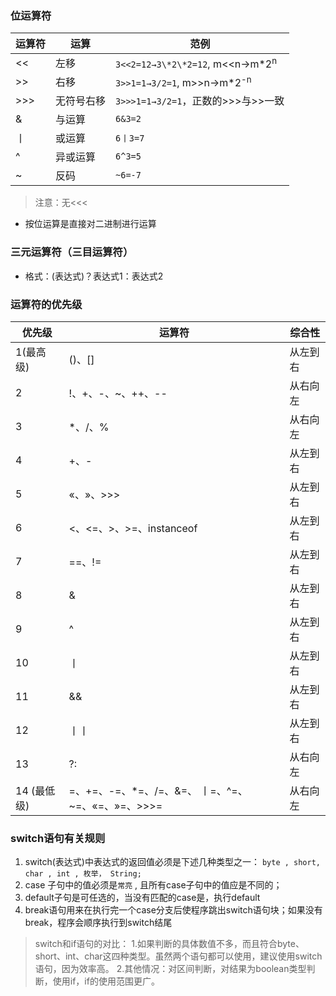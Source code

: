 ### 位运算符

| 运算符 | 运算       | 范例                                        |
|--------|------------|---------------------------------------------|
| <<     | 左移       | `3<<2=12→3\*2\*2=12`, m<<n→m\*2<sup>n</sup> |
| >>     | 右移       | `3>>1=1→3/2=1`, m>>n→m\*2<sup>-n</sup>      |
| >>>    | 无符号右移 | `3>>>1=1→3/2=1`，正数的>>>与>>一致          |
| &      | 与运算     | `6&3=2`                                     |
| 丨     | 或运算     | `6丨3=7`                                    |
| ^      | 异或运算   | `6^3=5`                                     |
| ~      | 反码       | `~6=-7`                                     |

> 注意：无<<<
* 按位运算是直接对二进制进行运算

### 三元运算符（三目运算符）

* 格式：(表达式)？表达式1：表达式2

### 运算符的优先级

| 优先级         | 运算符                                             | 综合性   |
|----------------|----------------------------------------------------|----------|
| 1(最高级)      | ()、[]                                             | 从左到右 |
| 2              | !、+、-、~、++、--                                 | 从右向左 |
| 3              | *、/、%                                            | 从右向左 |
| 4              | +、-                                               | 从左到右 |
| 5              | «、»、>>>                                          | 从左到右 |
| 6              | <、<=、>、>=、instanceof                           | 从左到右 |
| 7              | ==、!=                                             | 从左到右 |
| 8              | &                                                  | 从左到右 |
| 9              | ^                                                  | 从左到右 |
| 10             | 丨                                                 | 从左到右 |
| 11             | &&                                                 | 从左到右 |
| 12             | 丨丨                                               | 从左到右 |
| 13             | ?:                                                 | 从右向左 |
| 14    (最低级) | =、+=、-=、*=、/=、&=、  丨=、^=、~=、«=、»=、>>>= | 从右向左 |

### switch语句有关规则

1. switch(表达式)中表达式的返回值必须是下述几种类型之一： `byte , short, char , int , 枚举， String;` 
2. case 子句中的值必须是`常亮` , 且所有case子句中的值应是不同的；
3. default子句是可任选的，当没有匹配的case是，执行default
4. break语句用来在执行完一个case分支后使程序跳出switch语句块；如果没有break，程序会顺序执行到switch结尾

> switch和if语句的对比：
> 1.如果判断的具体数值不多，而且符合byte、short、int、char这四种类型。虽然两个语句都可以使用，建议使用switch语句，因为效率高。
> 2.其他情况：对区间判断，对结果为boolean类型判断，使用if，if的使用范围更广。
